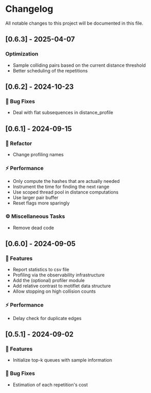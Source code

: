 # Changelog

All notable changes to this project will be documented in this file.

## [0.6.3] - 2025-04-07

### Optimization

- Sample colliding pairs based on the current distance threshold
- Better scheduling of the repetitions

## [0.6.2] - 2024-10-23

### 🐛 Bug Fixes

- Deal with flat subsequences in distance_profile

## [0.6.1] - 2024-09-15

### 🚜 Refactor

- Change profiling names

### ⚡ Performance

- Only compute the hashes that are actually needed
- Instrument the time for finding the next range
- Use scoped thread pool in distance computations
- Use larger pair buffer
- Reset flags more sparingly

### ⚙️ Miscellaneous Tasks

- Remove dead code

## [0.6.0] - 2024-09-05

### 🚀 Features

- Report statistics to csv file
- Profiling via the observability infrastructure
- Add the (optional) profiler module
- Add relative contrast to motiflet data structure
- Allow stopping on high collision counts

### ⚡ Performance

- Delay check for duplicate edges

## [0.5.1] - 2024-09-02

### 🚀 Features

- Initialize top-k queues with sample information

### 🐛 Bug Fixes

- Estimation of each repetition's cost

<!-- generated by git-cliff -->
